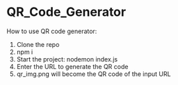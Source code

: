 # QR_Code_Generator
How to use QR code generator: <br>
1. Clone the repo<br>
2. npm i<br>
3. Start the project: nodemon index.js<br>
4. Enter the URL to generate the QR code<br>
5. qr_img.png will become the QR code of the input URL
